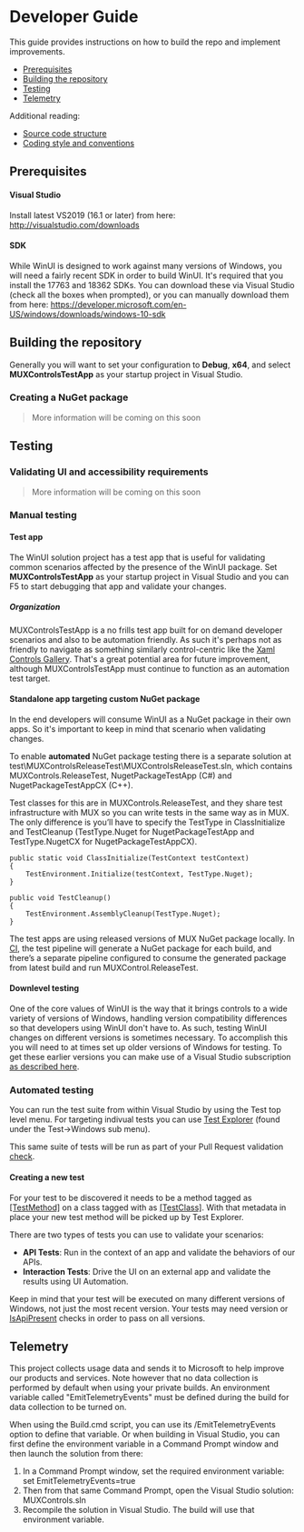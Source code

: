 ﻿# Developer Guide

This guide provides instructions on how to build the repo and implement 
improvements.

* [Prerequisites](developer_guide.md#Prerequisites)
* [Building the repository](developer_guide.md#Building-the-repository)
* [Testing](developer_guide.md#Testing)
* [Telemetry](developer_guide.md#Telemetry)

Additional reading:

* [Source code structure](source_code_structure.md)
* [Coding style and conventions](code_style_and_conventions.md)


## Prerequisites
#### Visual Studio

Install latest VS2019 (16.1 or later) from here: http://visualstudio.com/downloads

#### SDK

While WinUI is designed to work against many versions of Windows, you will need 
a fairly recent SDK in order to build WinUI. It's required that you install the 
17763 and 18362 SDKs. You can download these via Visual Studio (check 
all the boxes when prompted), or you can manually download them from here: 
https://developer.microsoft.com/en-US/windows/downloads/windows-10-sdk

<!-- 
You will also need to install The Windows 10 Insider SDK 18323. The easiest way 
to install this is to run the Install-WindowsSdkISO.ps1 script from this repo in
an Administrator Powershell window:

 `.\build\Install-WindowsSdkISO.ps1 18323` -->

## Building the repository

Generally you will want to set your configuration to **Debug**, **x64**, and 
select **MUXControlsTestApp** as your startup project in Visual Studio.

### Creating a NuGet package

> More information will be coming on this soon

## Testing

### Validating UI and accessibility requirements

> More information will be coming on this soon

### Manual testing

#### Test app

The WinUI solution project has a test app that is useful for validating common 
scenarios affected by the presence of the WinUI package.  Set 
**MUXControlsTestApp** as your startup project in Visual Studio and you can F5 
to start debugging that app and validate your changes.

##### Organization

MUXControlsTestApp is a no frills test app built for on demand developer 
scenarios and also to be automation friendly. As such it's perhaps not as 
friendly to navigate as something similarly control-centric like the 
[Xaml Controls Gallery](https://github.com/Microsoft/Xaml-Controls-Gallery/). 
That's a great potential area for future improvement, although 
MUXControlsTestApp must continue to function as an automation test target. 

#### Standalone app targeting custom NuGet package

In the end developers will consume WinUI as a NuGet package in their own apps. 
So it's important to keep in mind that scenario when validating changes.

To enable **automated** NuGet package testing there is a separate solution at 
test\MUXControlsReleaseTest\MUXControlsReleaseTest.sln, which contains
MUXControls.ReleaseTest, NugetPackageTestApp (C#) and NugetPackageTestAppCX 
(C++).

Test classes for this are in MUXControls.ReleaseTest, and they share test 
infrastructure with MUX so you can write tests in the same way as in MUX. 
The only difference is you’ll have to specify the TestType in ClassInitialize 
and TestCleanup (TestType.Nuget for NugetPackageTestApp and TestType.NugetCX 
for NugetPackageTestAppCX). 
```
public static void ClassInitialize(TestContext testContext)
{
    TestEnvironment.Initialize(testContext, TestType.Nuget);
}

public void TestCleanup()
{
    TestEnvironment.AssemblyCleanup(TestType.Nuget);
}
```
The test apps are using released versions of MUX NuGet package locally. In [CI](https://dev.azure.com/ms/microsoft-ui-xaml/_build?definitionId=20), 
the test pipeline will generate a NuGet package for each build, and there’s a 
separate pipeline configured to consume the generated package from latest 
build and run MUXControl.ReleaseTest.

#### Downlevel testing

One of the core values of WinUI is the way that it brings controls to a wide 
variety of versions of Windows, handling version compatibility differences so 
that developers using WinUI don't have to. As such, testing WinUI changes on 
different versions is sometimes necessary. To accomplish this you will need to 
at times set up older versions of Windows for testing. To get these earlier 
versions you can make use of a Visual Studio subscription [as described here](https://docs.microsoft.com/azure/virtual-machines/windows/client-images).

### Automated testing

You can run the test suite from within Visual Studio by using the Test top 
level menu. For targeting indivual tests you can use [Test Explorer](https://docs.microsoft.com/en-us/visualstudio/test/run-unit-tests-with-test-explorer?view=vs-2019) 
(found under the Test->Windows sub menu).

This same suite of tests will be run as part of your Pull Request validation 
[check](contribution_workflow.md#Checks).

#### Creating a new test

For your test to be discovered it needs to be a method tagged as [\[TestMethod\]](https://docs.microsoft.com/en-us/dotnet/api/microsoft.visualstudio.testtools.unittesting.testmethodattribute?view=mstest-net-1.2.0) 
on a class tagged with as [\[TestClass\]](https://docs.microsoft.com/en-us/dotnet/api/microsoft.visualstudio.testtools.unittesting.testclassattribute?view=mstest-net-1.2.0). 
With that metadata in place your new test method will be picked up by Test 
Explorer.

There are two types of tests you can use to validate your scenarios:
* **API Tests**: Run in the context of an app and validate the behaviors of our 
APIs. 
* **Interaction Tests**: Drive the UI on an external app and validate the 
results using UI Automation.

Keep in mind that your test will be executed on many different versions of 
Windows, not just the most recent version. Your tests may need version or 
[IsApiPresent](https://docs.microsoft.com/en-us/uwp/api/windows.foundation.metadata.apiinformation.istypepresent) 
checks in order to pass on all versions.

## Telemetry

This project collects usage data and sends it to Microsoft to help improve our 
products and services. Note however that no data collection is performed by default
when using your private builds. An environment variable called "EmitTelemetryEvents"
must be defined during the build for data collection to be turned on.

When using the Build.cmd script, you can use its /EmitTelemetryEvents option to define
that variable.
Or when building in Visual Studio, you can first define the environment variable in a
Command Prompt window and then launch the solution from there:

1. In a Command Prompt window, set the required environment variable: set EmitTelemetryEvents=true
2. Then from that same Command Prompt, open the Visual Studio solution: MUXControls.sln
3. Recompile the solution in Visual Studio. The build will use that environment variable.
